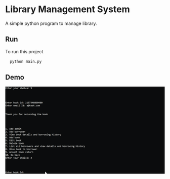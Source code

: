 
# Library Management System

A simple python program to manage library.


## Run

To run this project

```bash
  python main.py
```

  
## Demo

  ![gif](https://github.com/Anand8317/lms/blob/28387dcb5513d3adc0f9b2c7cd319e641704964f/gif.gif)
